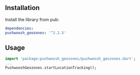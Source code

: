 ## Installation

Install the library from pub:

```yaml
dependencies:
pushwoosh_geozones: '^2.2.5'
```

## Usage
```dart
import 'package:pushwoosh_geozones/pushwoosh_geozones.dart';
...
PushwooshGeozones.startLocationTracking();
```
